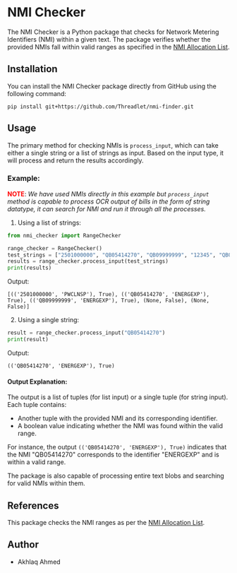 
# NMI Checker

The NMI Checker is a Python package that checks for Network Metering Identifiers (NMI) within a given text. The package verifies whether the provided NMIs fall within valid ranges as specified in the [NMI Allocation List](https://aemo.com.au/-/media/files/electricity/nem/retail_and_metering/metering-procedures/nmi-allocation-list.pdf?la=en).

## Installation

You can install the NMI Checker package directly from GitHub using the following command:

```
pip install git+https://github.com/Threadlet/nmi-finder.git
```

## Usage

The primary method for checking NMIs is `process_input`, which can take either a single string or a list of strings as input. Based on the input type, it will process and return the results accordingly.

### Example:

<b style="color:red;">NOTE</b>: <i> We have used NMIs directly in this example but `process_input` method is capable to process OCR output of bills in the form of string datatype, it can search for NMI and run it through all the processes. </i>
  


1. Using a list of strings:

```python
from nmi_checker import RangeChecker

range_checker = RangeChecker()
test_strings = ["2501000000", "QB05414270", "QB09999999", "12345", "QB0A999999"]
results = range_checker.process_input(test_strings)
print(results)
```

Output:
```
[(('2501000000', 'PWCLNSP'), True), (('QB05414270', 'ENERGEXP'), True), (('QB09999999', 'ENERGEXP'), True), (None, False), (None, False)]
```

2. Using a single string:

```python
result = range_checker.process_input("QB05414270")
print(result)
```

Output:
```
(('QB05414270', 'ENERGEXP'), True)
```

#### Output Explanation:

The output is a list of tuples (for list input) or a single tuple (for string input). Each tuple contains:
- Another tuple with the provided NMI and its corresponding identifier.
- A boolean value indicating whether the NMI was found within the valid range.

For instance, the output `(('QB05414270', 'ENERGEXP'), True)` indicates that the NMI "QB05414270" corresponds to the identifier "ENERGEXP" and is within a valid range.

The package is also capable of processing entire text blobs and searching for valid NMIs within them.

## References

This package checks the NMI ranges as per the [NMI Allocation List](https://aemo.com.au/-/media/files/electricity/nem/retail_and_metering/metering-procedures/nmi-allocation-list.pdf?la=en).

## Author

- Akhlaq Ahmed

